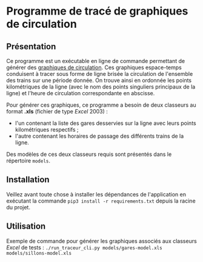 # Programme de **tracé de graphiques de circulation**

## Présentation

Ce programme est un exécutable en ligne de commande permettant de générer des [graphiques de circulation](https://fr.wikipedia.org/wiki/Graphique_de_circulation). Ces graphiques espace-temps conduisent à tracer sous forme de ligne brisée la circulation de l'ensemble des trains sur une période donnée. On trouve ainsi en ordonnée les points kilométriques de la ligne (avec le nom des points singuliers principaux de la ligne) et l'heure de circulation correspondante en abscisse.

Pour générer ces graphiques, ce programme a besoin de deux classeurs au format **.xls** (fichier de type *Excel* 2003) :
* l'un contenant la liste des gares desservies sur la ligne avec leurs points kilométriques respectifs ;
* l'autre contenant les horaires de passage des différents trains de la ligne.

Des modèles de ces deux classeurs requis sont présentés dans le répertoire `models`.

## Installation

Veillez avant toute chose à installer les dépendances de l'application en exécutant la commande `pip3 install -r requirements.txt` depuis la racine du projet.

## Utilisation

Exemple de commande pour générer les graphiques associés aux classeurs *Excel* de tests :
```./run_traceur_cli.py models/gares-model.xls models/sillons-model.xls```
